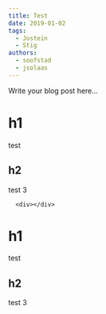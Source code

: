 ```yaml
---
title: Test
date: 2019-01-02
tags: 
  - Jostein
  - Stig
authors: 
  - soofstad
  - jsolaas
---
```


Write your blog post here...

# h1

test

## h2

test 3

```
  <div></div>
```

# h1

test

## h2

test 3

<script>alert("asdf");</script>
